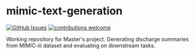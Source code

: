 # mimic-text-generation
[![GitHub
Issues](https://img.shields.io/github/issues/tensorflow/tensor2tensor.svg)](https://github.com/tensorflow/tensor2tensor/issues)
[![contributions welcome](https://img.shields.io/badge/contributions-welcome-brightgreen.svg?style=flat)](https://github.com/dwyl/esta/issues)

Working repository for Master's project. Generating discharge summaries from MIMIC-iii dataset and evaluating on downstream tasks.
